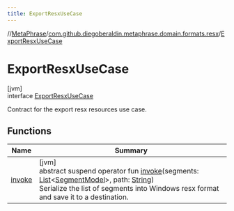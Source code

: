 ```yaml
---
title: ExportResxUseCase
---
```

//[MetaPhrase](../../../index.html)/[com.github.diegoberaldin.metaphrase.domain.formats.resx](../index.html)/[ExportResxUseCase](index.html)



# ExportResxUseCase



[jvm]\
interface [ExportResxUseCase](index.html)

Contract for the export resx resources use case.



## Functions


| Name | Summary |
|---|---|
| [invoke](invoke.html) | [jvm]<br>abstract suspend operator fun [invoke](invoke.html)(segments: [List](https://kotlinlang.org/api/latest/jvm/stdlib/kotlin.collections/-list/index.html)&lt;[SegmentModel](../../com.github.diegoberaldin.metaphrase.domain.project.data/-segment-model/index.html)&gt;, path: [String](https://kotlinlang.org/api/latest/jvm/stdlib/kotlin/-string/index.html))<br>Serialize the list of segments into Windows resx format and save it to a destination. |


